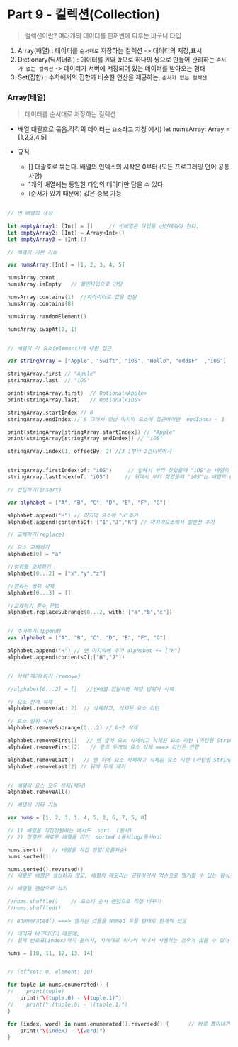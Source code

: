 # Part 9 - 컬렉션(Collection)

> 컬렉션이란? 여러개의 데이터를 한꺼번에 다루는 바구니 타입

1. Array(배열) : 데이터를 `순서대로` 저장하는 컬렉션   -> 데이터의 저장,표시
2. Dictionary(딕셔너리) : 데이터를 `키`와 `값`으로 하나의 쌍으로 만들어 관리하는 `순서가 없는 컬렉션`   -> 데이터가 서버에 저장되어 있는 데이터를 받아오는 형태
3. Set(집합) : 수학에서의 집합과 비슷한 연산을 제공하는, `순서가 없는 컬렉션`

### Array(배열)
> 데이터를 순서대로 저장하는 컬렉션
* 배열
  대괄호로 묶음.각각의 데이터는 `요소`라고 지칭
  예시) let numsArray: Array<Int> = [1,2,3,4,5]

* 규칙
  - [] 대괄호로 묶는다. 배열의 인덱스의 시작은 0부터 (모든 프로그래밍 언어 공통 사항)
  - 1개의 배열에는 동일한 타입의 데이터만 담을 수 있다.
  - (순서가 있기 때문에) 값은 중복 가능

```Swift
  
// 빈 배열의 생성

let emptyArray1: [Int] = []     // 빈배열은 타입을 선언해줘야 한다.
let emptyArray2: [Int] = Array<Int>()
let emptyArray3 = [Int]()

// 배열의 기본 기능

var numsArray:[Int] = [1, 2, 3, 4, 5]

numsArray.count
numsArray.isEmpty   // 불린타입으로 전달

numsArray.contains(1)  //파라미터로 값을 전달
numsArray.contains(8)

numsArray.randomElement()

numsArray.swapAt(0, 1)


// 배열의 각 요소(element)에 대한 접근

var stringArray = ["Apple", "Swift", "iOS", "Hello", "eddsF"  ,"iOS"]

stringArray.first // "Apple"
stringArray.last  // "iOS"

print(stringArray.first)  // Optional<Apple>
print(stringArray.last)   // Optional<iOS>

stringArray.startIndex // 0
stringArray.endIndex // 6 그래서 항상 마지막 요소에 접근하려면  endIndex - 1

print(stringArray[stringArray.startIndex]) // "Apple"
print(stringArray[stringArray.endIndex]) // "iOS"

stringArray.index(1, offsetBy: 2) //3 1부터 2건너뛰어서


stringArray.firstIndex(of: "iOS")     // 앞에서 부터 찾았을때 "iOS"는 배열의 (앞에서부터) 몇번째 2
stringArray.lastIndex(of: "iOS")     // 뒤에서 부터 찾았을때 "iOS"는 배열의 (앞에서부터) 몇번째  5

// 삽입하기(insert)

var alphabet = ["A", "B", "C", "D", "E", "F", "G"]

alphabet.append("H") // 마지막 요소에 "H"추가
alphabet.append(contentsOf: ["I","J","K"] // 마지막요소에서 컬렌션 추가

// 교체하기(replace)

// 요소 교체하기
alphabet[0] = "a"

//범위를 교체하기
alphabet[0...2] = ["x","y","z"]

//원하는 범위 삭제
alphabet[0...3] = []

//교체하기 함수 문법
alphabet.replaceSubrange(0...2, with: ["a","b","c"])


// 추가하기(append)
var alphabet = ["A", "B", "C", "D", "E", "F", "G"]

alphabet.append("H") // 맨 마지막에 추가 alphabet += ["H"]
alphabet.append(contentsOf:["H","J"])


// 삭제(제거)하기 (remove)

//alphabet[0...2] = []   //빈배열 전달하면 해당 범위가 삭제

// 요소 한개 삭제
alphabet.remove(at: 2)  // 삭제하고, 삭제된 요소 리턴

// 요소 범위 삭제
alphabet.removeSubrange(0...2) // 0~2 삭제

alphabet.removeFirst()   // 맨 앞에 요소 삭제하고 삭제된 요소 리턴 (리턴형 String)
alphabet.removeFirst(2)   // 앞의 두개의 요소 삭제 ===> 리턴은 안함

alphabet.removeLast()   // 맨 뒤에 요소 삭제하고 삭제된 요소 리턴 (리턴형 String)
alphabet.removeLast(2) // 뒤에 두개 제거


// 배열의 요소 모두 삭제(제거)
alphabet.removeAll()

// 배열의 기타 기능

var nums = [1, 2, 3, 1, 4, 5, 2, 6, 7, 5, 0]

// 1) 배열을 직접정렬하는 메서드  sort  (동사)
// 2) 정렬된 새로운 배열을 리턴  sorted (동사ing/동사ed)

nums.sort()   // 배열을 직접 정렬(오름차순)
nums.sorted()

nums.sorted().reversed()
// 새로운 배열은 생성하지 않고, 배열의 메모리는 공유하면서 역순으로 열거할 수 있는 형식을 리턴

// 배열을 랜덤으로 섞기

//nums.shuffle()    // 요소의 순서 랜덤으로 직접 바꾸기
//nums.shuffled()

// enumerated() ===> 열거된 것들을 Named 튜플 형태로 한개씩 전달

// 데이터 바구니이기 때문에,
// 실제 번호표(index)까지 붙여서, 차례대로 하나씩 꺼내서 사용하는 경우가 많을 수 있어서 아래처럼 활용 가능

nums = [10, 11, 12, 13, 14]


// (offset: 0, element: 10)

for tuple in nums.enumerated() {
//    print(tuple)
    print("\(tuple.0) - \(tuple.1)")
//    print("\(tuple.0) - \(tuple.1)")
}

for (index, word) in nums.enumerated().reversed() {      // 바로 뽑아내기
    print("\(index) - \(word)")
}

 ```
